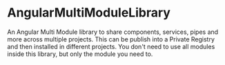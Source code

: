 # AngularMultiModuleLibrary
An Angular Multi Module library to share components, services, pipes and more across multiple projects. This can be publish into a Private Registry and then installed in different projects. You don't need to use all modules inside this library, but only the module you need to.
